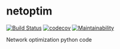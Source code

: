 # netoptim

[![Build Status](https://travis-ci.org/luk036/netoptim.svg?branch=master)](https://travis-ci.org/luk036/netoptim)
[![codecov](https://codecov.io/gh/luk036/netoptim/branch/master/graph/badge.svg)](https://codecov.io/gh/luk036/netoptim)
[![Maintainability](https://api.codeclimate.com/v1/badges/268433ba00862ac40d1e/maintainability)](https://codeclimate.com/github/luk036/netoptim/maintainability)

Network optimization python code 
